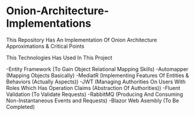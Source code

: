 # Onion-Architecture-Implementations
This Repository Has An Implementation Of Onion Architecture Approximations &amp; Critical Points

This Technologies Has Used In This Project

-Entity Framework (To Gain Object Relational Mapping Skills)
-Automapper (Mapping Objects Basically)
-MediatR (Implementing Features Of Entities & Behaviors (Actually Aspects))
-JWT (Managing Authorities On Users With Roles Which Has Operation Claims (Abstraction Of Authorities))
-Fluent Validation (To Validate Requests)
-RabbitMQ (Producing And Consuming Non-Instantaneous Events and Requests)
-Blazor Web Asembly (To Be Completed)
